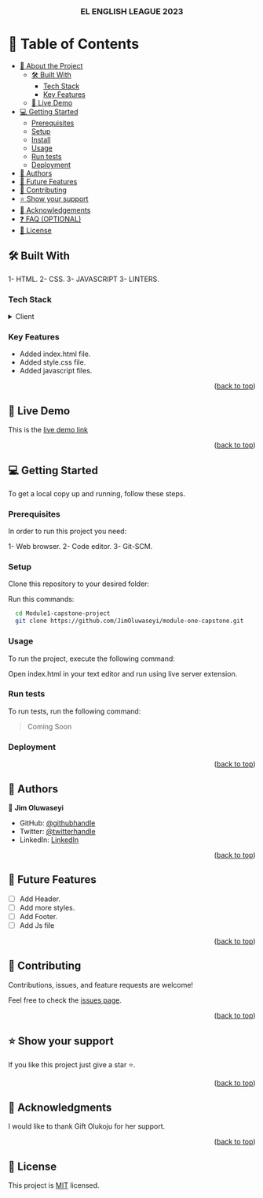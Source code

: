 
<!-- <a name="readme-top"></a> -->

<!--
!!! IMPORTANT !!!
This README is an example of how you could professionally present your codebase. 
Writing documentation is a crucial part of your work as a professional software developer and cannot be ignored. 

You should modify this file to match your project and remove sections that don't apply.

REQUIRED SECTIONS:
- Table of Contents
- About the Project
  - Built With
  - Live Demo
- Getting Started
- Authors
- Future Features
- Contributing
- Show your support
- Acknowledgements
- License

OPTIONAL SECTIONS:
- FAQ

After you're finished please remove all the comments and instructions!

For more information on the importance of a professional README for your repositories: https://github.com/microverseinc/curriculum-transversal-skills/blob/main/documentation/articles/readme_best_practices.md
-->

<div align="center">
  <!-- You are encouraged to replace this logo with your own! Otherwise you can also remove it. -->
 
  <br/>

  <h3><b>EL ENGLISH LEAGUE 2023</b></h3>

</div>

<!-- TABLE OF CONTENTS -->

# 📗 Table of Contents

- [📖 About the Project](#about-project)
  - [🛠 Built With](#built-with)
    - [Tech Stack](#tech-stack)
    - [Key Features](#key-features)
  - [🚀 Live Demo](#live-demo)
- [💻 Getting Started](#getting-started)
  - [Prerequisites](#prerequisites)
  - [Setup](#setup)
  - [Install](#install)
  - [Usage](#usage)
  - [Run tests](#run-tests)
  - [Deployment](#deployment)
- [👥 Authors](#authors)
- [🔭 Future Features](#future-features)
- [🤝 Contributing](#contributing)
- [⭐️ Show your support](#support)
- [🙏 Acknowledgements](#acknowledgements)
- [❓ FAQ (OPTIONAL)](#faq)
- [📝 License](#license)

<!-- PROJECT DESCRIPTION -->

<a name="about-project"></a>

   

## 🛠 Built With  <a name="built-with"></a>
1- HTML.
2- CSS.
3- JAVASCRIPT
3- LINTERS.

### Tech Stack <a name="tech-stack"></a>



<details>
  <summary>Client</summary>
  <ul>
    <li><a href="https://reactjs.org/">HTML</a></li>
    <li><a href="https://reactjs.org/">CSS</a></li>
    <li><a href="https://reactjs.org/">JAVASCRIPT</a></li>
    
  </ul>
</details>




<!-- Features -->

### Key Features <a name="key-features"></a>


- Added index.html file.
- Added style.css file.
- Added javascript files.


<p align="right">(<a href="#readme-top">back to top</a>)</p>

<!-- LIVE DEMO -->

## 🚀 Live Demo <a name="live-demo"></a>
 This is the [live demo link](https://jimoluwaseyi.github.io/module-one-capstone/)


<p align="right">(<a href="#readme-top">back to top</a>)</p>

<!-- GETTING STARTED -->

## 💻 Getting Started <a name="getting-started"></a>

To get a local copy up and running, follow these steps.

### Prerequisites

In order to run this project you need:

 1- Web browser.
 2- Code editor.
 3- Git-SCM.

### Setup

Clone this repository to your desired folder:


Run this commands:

```sh
  cd Module1-capstone-project
  git clone https://github.com/JimOluwaseyi/module-one-capstone.git
```


### Usage

To run the project, execute the following command:

 Open index.html in your text editor and run using live server extension.

### Run tests

To run tests, run the following command:

> Coming Soon

### Deployment

<p align="right">(<a href="#readme-top">back to top</a>)</p>

<!-- AUTHORS -->

## 👥 Authors <a name="authors"></a>



👤 **Jim Oluwaseyi**

- GitHub: [@githubhandle](https://github.com/JimOluwaseyi)
- Twitter: [@twitterhandle](https://twitter.com/JimDotPush?t=mzkLFkuqm2xKdTA2fYT8KA&s=08)
- LinkedIn: [LinkedIn](https://www.linkedin.com/in/oluwaseyi-jimoh-91838b228/)



<p align="right">(<a href="#readme-top">back to top</a>)</p>

<!-- FUTURE FEATURES -->

## 🔭 Future Features <a name="future-features"></a>



- [ ] Add Header.
- [ ] Add more styles.
- [ ] Add Footer.
- [ ] Add Js file

<p align="right">(<a href="#readme-top">back to top</a>)</p>

<!-- CONTRIBUTING -->

## 🤝 Contributing <a name="contributing"></a>

Contributions, issues, and feature requests are welcome!

Feel free to check the [issues page](../../issues/).

<p align="right">(<a href="#readme-top">back to top</a>)</p>

<!-- SUPPORT -->

## ⭐️ Show your support <a name="support"></a>



If you like this project just give a star ⭐️.

<p align="right">(<a href="#readme-top">back to top</a>)</p>

<!-- ACKNOWLEDGEMENTS -->

## 🙏 Acknowledgments <a name="acknowledgements"></a>


I would like to thank Gift Olukoju for her support.

<p align="right">(<a href="#readme-top">back to top</a>)</p>

<!-- LICENSE -->

## 📝 License <a name="license"></a>

This project is [MIT](./LICENSE) licensed.